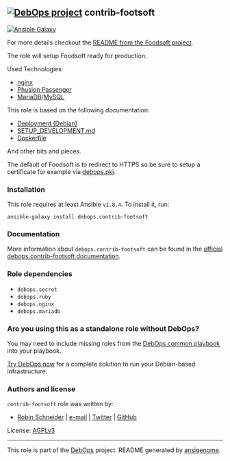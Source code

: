 ## [![DebOps project](http://debops.org/images/debops-small.png)](http://debops.org) contrib-footsoft

<!-- This file was generated by Ansigenome. Do not edit this file directly but
     instead have a look at the files in the ./meta/ directory. -->

  [![Ansible Galaxy](http://img.shields.io/badge/galaxy-debops.contrib--footsoft-660198.svg?style=flat)](https://galaxy.ansible.com/detail#/role/5939)

For more details checkout the [README from the Foodsoft project][foodsoft.readme].

The role will setup Foodsoft ready for production.

Used Technologies:

* [nginx](http://nginx.org/)
* [Phusion Passenger](https://www.phusionpassenger.com/)
* [MariaDB](https://mariadb.org/)/[MySQL](https://www.mysql.de/)

This role is based on the following documentation:

* [Deployment (Debian)](https://github.com/foodcoop-adam/foodsoft/wiki/Deployment-%28Debian%29)
* [SETUP_DEVELOPMENT.md](https://github.com/foodcoops/foodsoft/blob/master/doc/SETUP_DEVELOPMENT.md#manual-configuration)
* [Dockerfile](https://github.com/foodcoops/foodsoft/blob/master/Dockerfile)

And other bits and pieces.

The default of Foodsoft is to redirect to HTTPS so be sure to setup a certificate for example via [debops.pki].

[debops.pki]: https://galaxy.ansible.com/detail#/role/1588
[foodsoft.readme]: https://github.com/foodcoops/foodsoft

### Installation

This role requires at least Ansible `v1.8.4`. To install it, run:

```Shell
ansible-galaxy install debops.contrib-footsoft
```

### Documentation

More information about `debops.contrib-footsoft` can be found in the
[official debops.contrib-footsoft documentation](http://docs.debops.org/en/latest/ansible/roles/ansible-contrib-footsoft/docs/).


### Role dependencies

- `debops.secret`
- `debops.ruby`
- `debops.nginx`
- `debops.mariadb`

### Are you using this as a standalone role without DebOps?

You may need to include missing roles from the [DebOps common
playbook](https://github.com/debops/debops-playbooks/blob/master/playbooks/common.yml)
into your playbook.

[Try DebOps now](https://github.com/debops/debops) for a complete solution to run your Debian-based infrastructure.





### Authors and license

`contrib-footsoft` role was written by:

- [Robin Schneider](http://ypid.de/) | [e-mail](mailto:ypid@riseup.net) | [Twitter](https://twitter.com/ypid) | [GitHub](https://github.com/ypid)

License: [AGPLv3](https://tldrlegal.com/license/gnu-general-public-license-v3-%28gpl-3%29)

***

This role is part of the [DebOps](http://debops.org/) project. README generated by [ansigenome](https://github.com/nickjj/ansigenome/).
